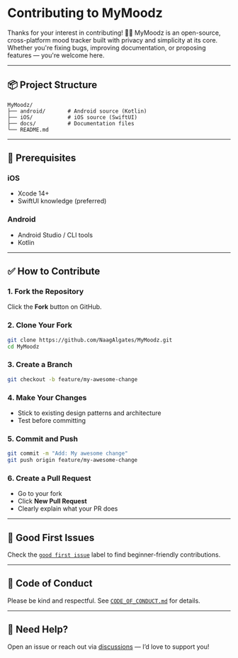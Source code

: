 # Contributing to MyMoodz

Thanks for your interest in contributing! 🧠💖 MyMoodz is an open-source, cross-platform mood tracker built with privacy and simplicity at its core. Whether you're fixing bugs, improving documentation, or proposing features — you're welcome here.

---

## 📦 Project Structure

```
MyMoodz/
├── android/       # Android source (Kotlin)
├── iOS/           # iOS source (SwiftUI)
├── docs/          # Documentation files
└── README.md
```

---

## 🧰 Prerequisites

### iOS

- Xcode 14+
- SwiftUI knowledge (preferred)

### Android

- Android Studio / CLI tools
- Kotlin

---

## ✅ How to Contribute

### 1. Fork the Repository

Click the **Fork** button on GitHub.

### 2. Clone Your Fork

```bash
git clone https://github.com/NaagAlgates/MyMoodz.git
cd MyMoodz
```

### 3. Create a Branch

```bash
git checkout -b feature/my-awesome-change
```

### 4. Make Your Changes

- Stick to existing design patterns and architecture
- Test before committing

### 5. Commit and Push

```bash
git commit -m "Add: My awesome change"
git push origin feature/my-awesome-change
```

### 6. Create a Pull Request

- Go to your fork
- Click **New Pull Request**
- Clearly explain what your PR does

---

## 🌟 Good First Issues

Check the [`good first issue`](https://github.com/NaagAlgates/MyMoodz/issues?q=is%3Aissue+is%3Aopen+label%3A%22good+first+issue%22) label to find beginner-friendly contributions.

---

## 🙏 Code of Conduct

Please be kind and respectful. See [`CODE_OF_CONDUCT.md`](./CODE_OF_CONDUCT.md) for details.

---

## 🤝 Need Help?

Open an issue or reach out via [discussions](https://github.com/NaagAlgates/MyMoodz/discussions) — I’d love to support you!
